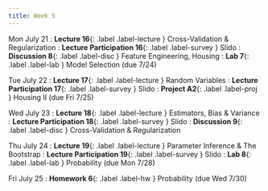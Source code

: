 ```yaml
---
title: Week 5
---
```


Mon July 21
: **Lecture 16**{: .label .label-lecture } Cross-Validation & Regularization
: **Lecture Participation 16**{: .label .label-survey } Slido
: **Discussion 8**{: .label .label-disc } Feature Engineering, Housing
: **Lab 7**{: .label .label-lab } Model Selection (due 7/24)

Tue July 22
: **Lecture 17**{: .label .label-lecture } Random Variables
: **Lecture Participation 17**{: .label .label-survey } Slido
: **Project A2**{: .label .label-proj } Housing II (due Fri 7/25)

Wed July 23
: **Lecture 18**{: .label .label-lecture } Estimators, Bias & Variance
: **Lecture Participation 18**{: .label .label-survey } Slido
: **Discussion 9**{: .label .label-disc } Cross-Validation & Regularization

Thu July 24
: **Lecture 19**{: .label .label-lecture } Parameter Inference & The Bootstrap
: **Lecture Participation 19**{: .label .label-survey } Slido
: **Lab 8**{: .label .label-lab } Probability (due Mon 7/28)

Fri July 25
: **Homework 6**{: .label .label-hw } Probability (due Wed 7/30)

